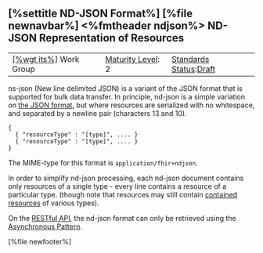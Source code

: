 \[%settitle ND-JSON Format%\]
\[%file newnavbar%\]
&lt;%fmtheader ndjson%&gt; <span id="json"></span>
ND-JSON Representation of Resources
-----------------------------------

|                                              |                                             |                                                                                  |
|----------------------------------------------|---------------------------------------------|----------------------------------------------------------------------------------|
| [\[%wgt its%\]](%5B%wg%20its%%5D) Work Group | [Maturity Level](versions.html#maturity): 2 | [Standards Status](versions.html#std-process):[Draft](versions.html#std-process) |

ns-json (New line delimited JSON) is a variant of the JSON format that is supported for bulk data transfer. In principle, nd-json is a simple variation on [the JSON format](json.html), but where resources are serialized with no whitespace, and separated by a newline pair (characters 13 and 10).

``` spec
{
  { "resourceType" : "[type]", .... }
  { "resourceType" : "[type]", .... }
}
```

The MIME-type for this format is `application/fhir+ndjson`.

In order to simplify nd-json processing, each nd-json document contains only resources of a single type - every line contains a resource of a particular type. (though note that resources may still contain [contained resources](domainresource-definitions.html#DomainResource.contained) of various types).

On the [RESTful API](http.html), the nd-json format can only be retrieved using the [Asynchronous Pattern](async.html).

\[%file newfooter%\]
